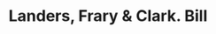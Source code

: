 ---
doi: 10.7916/D8DV2WV3
date_other: '1891'
date_other_textual: '1891'
form: printed ephemera
genre:
- Invoices
name:
- Landers, Frary & Clark
object_in_context_url: https://biggert.cul.columbia.edu/items/view/ave_biggert_00086
subject_hierarchical_geographic:
- New Britain, Connecticut, United States
subject_name:
- Landers, Frary & Clark
title: Landers, Frary & Clark. Bill
sort_title: Landers, Frary & Clark. Bill
call_number: ave_biggert_00086
coordinates:
- 41.675,-72.78722222222223
pid: ave_biggert_00086
identifiers: ave_biggert_00086
thumbnail: https://derivativo-3.library.columbia.edu/iiif/2/ldpd:342926/full/!256,256/0/native.jpg
permalink: /biggert/ave_biggert_00086/
layout: iiif-image-page
---